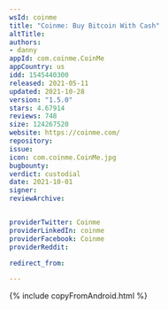 ```yaml
---
wsId: coinme
title: "Coinme: Buy Bitcoin With Cash"
altTitle: 
authors:
- danny
appId: com.coinme.CoinMe
appCountry: us
idd: 1545440300
released: 2021-05-11
updated: 2021-10-28
version: "1.5.0"
stars: 4.67914
reviews: 748
size: 124267520
website: https://coinme.com/
repository: 
issue: 
icon: com.coinme.CoinMe.jpg
bugbounty: 
verdict: custodial
date: 2021-10-01
signer: 
reviewArchive:


providerTwitter: Coinme
providerLinkedIn: coinme
providerFacebook: Coinme
providerReddit: 

redirect_from:

---
```


 {% include copyFromAndroid.html %}
